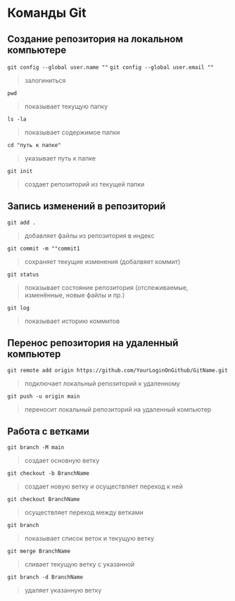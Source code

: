 # Команды Git
## Создание репозитория на локальном компьютере
`git config --global user.name ""`
`git config --global user.email ""`
>залогиниться
```
pwd
```
>показывает текущую папку
```
ls -la
```
>показывает содержимое папки
```
cd "путь к папке"
```
>указывает путь к папке
```
git init
```
>создает репозиторий из текущей папки
## Запись изменений в репозиторий
`git add .`
>добавляет файлы из репозитория в индекс
```
git commit -m ""commit1
```
>сохраняет текущие изменения (добалвяет коммит)
```
git status
```
>показывает состояние репозитория (отслеживаемые, изменённые, новые файлы и пр.)
```
git log
```
>показывает историю коммитов
## Перенос репозитория на удаленный компьютер
`git remote add origin https://github.com/YourLoginOnGithub/GitName.git`
>подключает локальный репозиторий к удаленному
```
git push -u origin main
```
>переносит локальный репозиторий на удаленный компьютер
## Работа с ветками
`git branch -M main`
>создает основную ветку
```
git checkout -b BranchName
```
>создает новую ветку и осуществляет переход к ней
```
git checkout BranchName
```
>осуществляет переход между ветками
```
git branch
```
>показывает список веток и текущую ветку
```
git merge BranchName
```
>сливает текущую ветку с указанной
```
git branch -d BranchName
```
>удаляет указанную ветку
